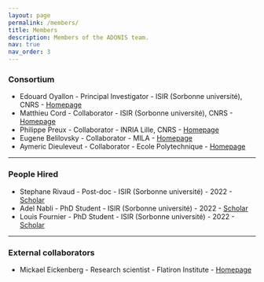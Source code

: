 ```yaml
---
layout: page
permalink: /members/
title: Members
description: Members of the ADONIS team.
nav: true
nav_order: 3
---
```


### Consortium

* Edouard Oyallon - Principal Investigator - ISIR (Sorbonne université), CNRS - [Homepage](https://edouardoyallon.github.io/)
* Matthieu Cord - Collaborator - ISIR (Sorbonne université), CNRS - [Homepage](http://webia.lip6.fr/~cord/)
* Philippe Preux - Collaborator - INRIA Lille, CNRS - [Homepage](https://philippe-preux.github.io/)
* Eugene Belilovsky - Collaborator - MILA - [Homepage](http://eugenium.github.io/)
* Aymeric Dieuleveut - Collaborator - Ecole Polytechnique - [Homepage](http://www.cmap.polytechnique.fr/~aymeric.dieuleveut/)

---

### People Hired

* Stephane Rivaud - Post-doc - ISIR (Sorbonne université) - 2022 - [Scholar](https://scholar.google.com/citations?user=wK1ARdQAAAAJ)
* Adel Nabli - PhD Student - ISIR (Sorbonne université) - 2022 - [Scholar](https://scholar.google.com/citations?user=bvNfLmMAAAAJ)
* Louis Fournier - PhD Student - ISIR (Sorbonne université) - 2022 - [Scholar](https://scholar.google.com/citations?user=vXw4RRcAAAAJ)

---

### External collaborators

* Mickael Eickenberg - Research scientist - Flatiron Institute - [Homepage](https://www.simonsfoundation.org/people/michael-eickenberg/)
